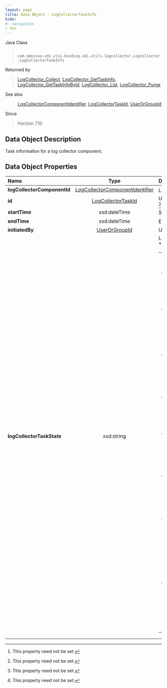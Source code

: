 ```yaml
---
layout: page
title: Data Object - LogCollectorTaskInfo
hide:
#- navigation
- toc
---
```






Java Class
> ` com.omnissa.vdi.vlsi.binding.vdi.utils.logcollector.LogCollector.LogCollectorTaskInfo`

Returned by
> [LogCollector_Collect](vdi.utils.logcollector.LogCollector.md#collect), [LogCollector_GetTaskInfo](vdi.utils.logcollector.LogCollector.md#getTaskInfo), [LogCollector_GetTaskInfoById](vdi.utils.logcollector.LogCollector.md#getTaskInfoById), [LogCollector_List](vdi.utils.logcollector.LogCollector.md#list), [LogCollector_Purge](vdi.utils.logcollector.LogCollector.md#purge)

See also
> [LogCollectorComponentIdentifier](vdi.utils.logcollector.LogCollector.LogCollectorComponentIdentifier.md), [LogCollectorTaskId](vdi.entity.LogCollectorTaskId.md), [UserOrGroupId](vdi.entity.UserOrGroupId.md)

Since
> Horizon 7.10


## Data Object Description

Task information for a log collector component.

## Data Object Properties

 Name | Type | Description
:---|:---:|:---
**logCollectorComponentId**| [LogCollectorComponentIdentifier](vdi.utils.logcollector.LogCollector.LogCollectorComponentIdentifier.md)|  Log component identifier. [^1]
**id**| [LogCollectorTaskId](vdi.entity.LogCollectorTaskId.md)|  Unique identifier of a log collector task. [^1]
**startTime**|  xsd:dateTime|  Start time of the log collection. [^1]
**endTime**|  xsd:dateTime|  End time of the log collection. [^1]
**initiatedBy**| [UserOrGroupId](vdi.entity.UserOrGroupId.md)|  User identity information.
**logCollectorTaskState**|  xsd:string|  Log collector task state. <br>* This property will be one of:<br><table><tr><th>Value</th><th>Description</th></tr><tr><td>"IDLE"</td><td>Log Collection task is in IDLE state.</td></tr><tr><td>"COLLECT"</td><td>Log Collection task has started collecting logs bundle.</td></tr><tr><td>"COLLECT_COMPLETE"</td><td>Log collection task has completed collection of logs bundle.</td></tr><tr><td>"PURGE_COMPLETE"</td><td>Log collection task has completed purge operation.</td></tr><tr><td>"PURGE"</td><td>Log collection task is in purge operation.</td></tr><tr><td>"COLLECT_TIMED_OUT"</td><td>Log collection task has timed out and the process has been interrupted.</td></tr><tr><td>"ERROR"</td><td>Log collection task has ended in error.</td></tr><tr><td>"NON_RESPONSIVE"</td><td>In rare occasions, the log collection process becomes non-responsive. A connection server restart is required to remediate it.</td></tr></table>


 


[^1]: This property need not be set.